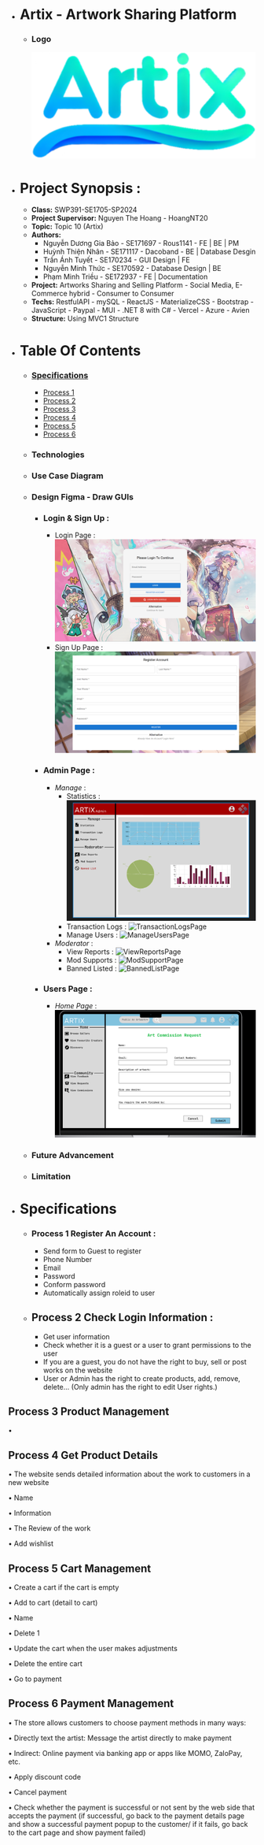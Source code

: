 
- # Artix - Artwork Sharing Platform
  - ### Logo
    ![Artix Logo](images/icon_demo.png)
- # **Project Synopsis :**
  - **Class:** SWP391-SE1705-SP2024
  - **Project Supervisor:** Nguyen The Hoang - HoangNT20
  - **Topic:** Topic 10 (Artix)
  - **Authors:**
    - Nguyễn Dương Gia Bảo - SE171697 - Rous1141 - FE | BE | PM
    - Huỳnh Thiện Nhân - SE171117 - Dacoband - BE | Database Desgin
    - Trần Ánh Tuyết - SE170234 - GUI Design | FE
    - Nguyễn Minh Thức - SE170592 - Database Design | BE
    - Phạm Minh Triều - SE172937 - FE | Documentation
  - **Project:** Artworks Sharing and Selling Platform - Social Media, E-Commerce hybrid - Consumer to Consumer
  - **Techs:** RestfulAPI - mySQL - ReactJS - MaterializeCSS - Bootstrap - JavaScript - Paypal - MUI - .NET 8 with C# - Vercel - Azure - Avien 
  - **Structure:** Using MVC1 Structure 
- # **Table Of Contents**
  - ### [Specifications](#specifications)
    - [Process 1](#process-1-Register-An-Account)
    - [Process 2](#process-2-check-login-information)
    - [Process 3](#process-3-product-management)
    - [Process 4](#process-4-get-product-details)
    - [Process 5](#process-5-cart-management)
    - [Process 6](#process-6-payment-management)
  - ### Technologies
  - ### Use Case Diagram
  - ### Design Figma - Draw GUIs
    - ### **Login & Sign Up :**
      - Login Page :
        ![LoginPage](UI/LoginPage.png)
      - Sign Up Page :
        ![SignUpPage](UI/SignUpPage.png)
    - ### **Admin Page :**
      - *Manage* :
        - Statistics :
          ![StatisticsPage](Figma/AdminStatictisc.png)
        - Transaction Logs : 
          ![TransactionLogsPage](Figma/TransactionLogs.png)
        - Manage Users :
          ![ManageUsersPage](Figma/ManageUsers.png)
      - *Moderator* :
        - View Reports :
          ![ViewReportsPage](Figma/ViewReports.png)
        - Mod Supports :
          ![ModSupportPage](Figma/ModSupport.png)
        - Banned Listed :
          ![BannedListPage](Figma/BannedList.png)
    - ### **Users Page :**
      - *Home Page* :
        ![HomePagePage](Figma/Screenshot%202024-01-31%20130937.png)
      <!-- Sẽ cập nhật sau -->
  - ### Future Advancement
  - ### Limitation


- # Specifications
   - ### Process 1 Register An Account :
      - Send form to Guest to register
      - Phone Number
      - Email
      - Password
      - Conform password
      - Automatically assign roleid to user
   - ## Process 2 Check Login Information :
      - Get user information
      - Check whether it is a guest or a user to grant permissions to the user
      - If you are a guest, you do not have the right to buy, sell or post works on the website
      - User or Admin has the right to create products, add, remove, delete... (Only admin has the right to edit User rights.)

## Process 3 Product Management
• 
    

## Process 4 Get Product Details

• The website sends detailed information about the work to customers in a new website

• Name

• Information

• The Review of the work

• Add wishlist

## Process 5 Cart Management

• Create a cart if the cart is empty

• Add to cart (detail to cart)

• Name

• Delete 1

• Update the cart when the user makes adjustments

• Delete the entire cart

• Go to payment

## Process 6 Payment Management

• The store allows customers to choose payment methods in many ways:

• Directly text the artist: Message the artist directly to make payment

• Indirect: Online payment via banking app or apps like MOMO, ZaloPay, etc.

• Apply discount code

• Cancel payment

• Check whether the payment is successful or not sent by the web side that accepts the payment (if successful, go back to the payment details page and show a successful payment popup to the customer/ if it fails, go back to the cart page and show payment failed)
